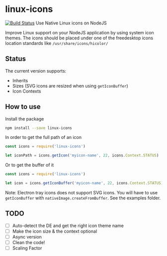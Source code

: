 # linux-icons
[![Build Status](https://travis-ci.org/bil-elmoussaoui/linux-icons.svg?branch=master)](https://travis-ci.org/bil-elmoussaoui/linux-icons)
Use Native Linux icons on NodeJS


Improve Linux support on your NodeJS application by using system icon themes. The icons should be placed under one of the freedesktop icons location standards like `/usr/share/icons/hicolor/`

## Status

The current version supports:

- Inherits
- Sizes (SVG icons are resized when using `getIconBuffer`)
- Icon Contexts

## How to use

Install the package

```bash
npm install --save linux-icons
```

In order to get the full path of an icon

```javascript
const icons = require('linux-icons')

let iconPath = icons.getIcon('myicon-name', 22, icons.Context.STATUS)
```

Or to get the buffer of it

```javascript
const icons = require('linux-icons')

let icon = icons.getIconBuffer('myicon-name', 22, icons.Context.STATUS)
```

Note: Electron tray icons does not support SVG icons. You will have to use `getIconBuffer` with `nativeImage.createFromBuffer`. See the examples folder.


## TODO

- [ ] Auto-detect the DE and get the right icon theme name
- [ ] Make the icon size & the context optional
- [ ] Async version
- [ ] Clean the code!
- [ ] Scaling Factor
